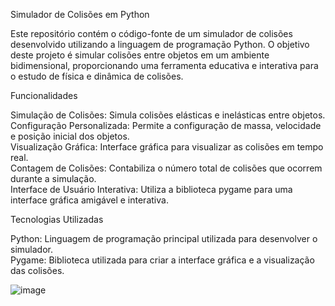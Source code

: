Simulador de Colisões em Python

Este repositório contém o código-fonte de um simulador de colisões desenvolvido utilizando a linguagem de programação Python. O objetivo deste projeto é simular colisões entre objetos em um ambiente bidimensional, proporcionando uma ferramenta educativa e interativa para o estudo de física e dinâmica de colisões.

Funcionalidades

Simulação de Colisões: Simula colisões elásticas e inelásticas entre objetos.<br>
Configuração Personalizada: Permite a configuração de massa, velocidade e posição inicial dos objetos.<br>
Visualização Gráfica: Interface gráfica para visualizar as colisões em tempo real.<br>
Contagem de Colisões: Contabiliza o número total de colisões que ocorrem durante a simulação.<br>
Interface de Usuário Interativa: Utiliza a biblioteca pygame para uma interface gráfica amigável e interativa.

Tecnologias Utilizadas

Python: Linguagem de programação principal utilizada para desenvolver o simulador.<br>
Pygame: Biblioteca utilizada para criar a interface gráfica e a visualização das colisões.

![image](https://github.com/vieiraadev/Simulador_de_colisoes/assets/164572708/544be1e1-4882-4298-a508-b91eaff8f255)
